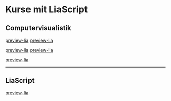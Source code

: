 <!--
author:   Florian Schroers

email:    fschroers@uni-koblenz.de

version:  1.0.1

language: de

narrator: Deutsch Male

comment:  Online-Kurs zum Kennenlernen von Computervisualistik und Informatik.

link:     https://cdn.jsdelivr.net/chartist.js/latest/chartist.min.css

import:   https://raw.githubusercontent.com/liaTemplates/WebDev/master/README.md
          https://raw.githubusercontent.com/liaScript/rextester_template/master/README.md
          https://github.com/LiaTemplates/KekuleJS
          https://github.com/LiaTemplates/VTK
          https://github.com/LiaTemplates/Algebrite
          https://github.com/LiaTemplates/ProcessingJS
          https://github.com/LiaTemplates/mec2/blob/main/README.md

script:   https://cdn.jsdelivr.net/chartist.js/latest/chartist.min.js
          https://cdn.rawgit.com/davidedc/Algebrite/master/dist/algebrite.bundle-for-browser.js


translation: Deutsch  translations/German.md

translation: Français translations/French.md


-->

# Kurse mit LiaScript

Computervisualistik
-------------------

[preview-lia](https://liascript.github.io/course/?https://raw.githubusercontent.com/cgliascript/Public/main/Pixelgrafik_AB-1.md) [preview-lia](https://liascript.github.io/course/?https://raw.githubusercontent.com/cgliascript/Public/main/Vektor_03.md) 

[preview-lia](https://liascript.github.io/course/?https://raw.githubusercontent.com/cgliascript/Public/main/Filter.md) [preview-lia](https://liascript.github.io/course/?https://raw.githubusercontent.com/cgliascript/Public/main/RGB_Filter.md)

[preview-lia](https://liascript.github.io/course/?https://raw.githubusercontent.com/cgliascript/Public/main/Abschlussprojekt_GIF.md)

--------------------------------------

LiaScript
---------

[preview-lia](https://liascript.github.io/course/?https://raw.githubusercontent.com/cgliascript/Public/main/liascript-basics.md)